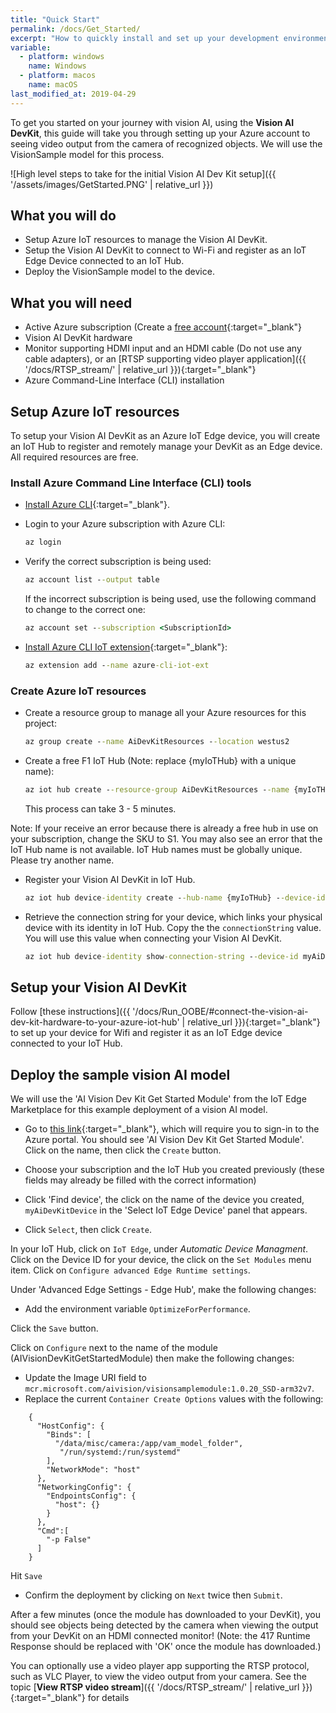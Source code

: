 ```yaml
---
title: "Quick Start"
permalink: /docs/Get_Started/
excerpt: "How to quickly install and set up your development environment to use the Vision AI DevKit."
variable:
  - platform: windows
    name: Windows
  - platform: macos
    name: macOS
last_modified_at: 2019-04-29
---
```

To get you started on your journey with vision AI, using the **Vision AI DevKit**, this guide will take you through setting up your Azure account to seeing video output from the camera of recognized objects. We will use the VisionSample model for this process.

  ![High level steps to take for the initial Vision AI Dev Kit setup]({{ '/assets/images/GetStarted.PNG' | relative_url }})

## What you will do

- Setup Azure IoT resources to manage the Vision AI DevKit.
- Setup the Vision AI DevKit to connect to Wi-Fi and register as an IoT Edge Device connected to an IoT Hub.
- Deploy the VisionSample model to the device.

## What you will need

- Active Azure subscription (Create a [free account](https://azure.microsoft.com/free/?WT.mc_id=A261C142F.){:target="_blank"}
- Vision AI DevKit hardware
- Monitor supporting HDMI input and an HDMI cable (Do not use any cable adapters), or an [RTSP supporting video player application]({{ '/docs/RTSP_stream/' | relative_url }}){:target="_blank"}
- Azure Command-Line Interface (CLI) installation

## Setup Azure IoT resources

To setup your Vision AI DevKit as an Azure IoT Edge device, you will create an IoT Hub to register and remotely manage your DevKit as an Edge device. All required resources are free.

### Install Azure Command Line Interface (CLI) tools

- [Install Azure CLI](https://docs.microsoft.com/en-us/cli/azure/install-azure-cli?view=azure-cli-latest){:target="_blank"}.

- Login to your Azure subscription with Azure CLI:

    ```cmd
    az login
    ```

- Verify the correct subscription is being used:

    ```cmd
    az account list --output table
    ```

    If the incorrect subscription is being used, use the following command to change to the correct one:

    ```cmd
    az account set --subscription <SubscriptionId>
    ```

- [Install Azure CLI IoT extension](https://github.com/Azure/azure-iot-cli-extension){:target="_blank"}:

    ```cmd
    az extension add --name azure-cli-iot-ext
    ```

### Create Azure IoT resources

- Create a resource group to manage all your Azure resources for this project:

    ```cmd
    az group create --name AiDevKitResources --location westus2
    ```

- Create a free F1 IoT Hub (Note: replace {myIoTHub} with a unique name):

    ```cmd
    az iot hub create --resource-group AiDevKitResources --name {myIoTHub} --sku F1
    ```

  This process can take 3 - 5 minutes.

Note: If your receive an error because there is already a free hub in use on your subscription, change the SKU to S1. You may also see an error that the IoT Hub name is not available. IoT Hub names must be globally unique. Please try another name.

- Register your Vision AI DevKit in IoT Hub.

    ```cmd
    az iot hub device-identity create --hub-name {myIoTHub} --device-id myAiDevKitDevice --edge-enabled
    ```

- Retrieve the connection string for your device, which links your physical device with its identity in IoT Hub. Copy the the `connectionString` value. You will use this value when connecting your Vision AI DevKit.

    ```cmd
    az iot hub device-identity show-connection-string --device-id myAiDevKitDevice --hub-name {myIoTHub}
    ```

## Setup your Vision AI DevKit

Follow [these instructions]({{ '/docs/Run_OOBE/#connect-the-vision-ai-dev-kit-hardware-to-your-azure-iot-hub' | relative_url }}){:target="_blank"} to set up your device for Wifi and register it as an IoT Edge device connected to your IoT Hub.

## Deploy the sample vision AI model

We will use the 'AI Vision Dev Kit Get Started Module' from the IoT Edge Marketplace for this example deployment of a vision AI model.

- Go to [this link](https://ms.portal.azure.com/?microsoft_azure_marketplace_ItemHideKey=AIDevKitPreview#blade/Microsoft_Azure_Marketplace/GalleryFeaturedMenuItemBlade/selectedMenuItemId/home/searchQuery/AI%20vision%20dev%20kit/resetMenuId/){:target="_blank"}, which will require you to sign-in to the Azure portal. You should see 'AI Vision Dev Kit Get Started Module'. Click on the name, then click the `Create` button.

- Choose your subscription and the IoT Hub you created previously (these fields may already be filled with the correct information)
- Click 'Find device', the click on the name of the device you created, `myAiDevKitDevice` in the 'Select IoT Edge Device' panel that appears.
- Click `Select`, then click `Create`.

In your IoT Hub, click on `IoT Edge`, under *Automatic Device Managment*. Click on the Device ID for your device, the click on the `Set Modules` menu item. Click on `Configure advanced Edge Runtime settings`.

Under 'Advanced Edge Settings - Edge Hub', make the following changes:

- Add the environment variable `OptimizeForPerformance`.

Click the `Save` button.

Click on `Configure` next to the name of the module (AIVisionDevKitGetStartedModule) then make the following changes:

- Update the Image URI field to `mcr.microsoft.com/aivision/visionsamplemodule:1.0.20_SSD-arm32v7`.
- Replace the current `Container Create Options` values with the following:

```terminal
    {
      "HostConfig": {
        "Binds": [
          "/data/misc/camera:/app/vam_model_folder",
           "/run/systemd:/run/systemd"
        ],
        "NetworkMode": "host"
      },
      "NetworkingConfig": {
        "EndpointsConfig": {
          "host": {}
        }
      },
      "Cmd":[
        "-p False"
      ]
    }
```

Hit `Save`

- Confirm the deployment by clicking on `Next` twice then `Submit`.

After a few minutes (once the module has downloaded to your DevKit), you should see objects being detected by the camera when viewing the output from your DevKit on an HDMI connected monitor! (Note: the 417 Runtime Response should be replaced with 'OK' once the module has downloaded.)

You can optionally use a video player app supporting the RTSP protocol, such as VLC Player, to view the video output from your camera. See the topic [**View RTSP video stream**]({{ '/docs/RTSP_stream/' | relative_url }}){:target="_blank"} for details
